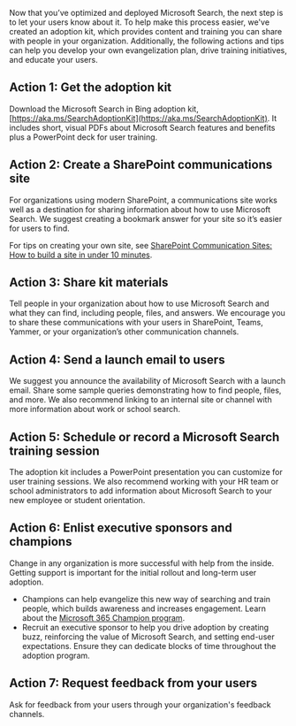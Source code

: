 Now that you’ve optimized and deployed Microsoft Search, the next step is to let your users know about it. To help make this process easier, we've created an adoption kit, which provides content and training you can share with people in your organization. Additionally, the following actions and tips can help you develop your own evangelization plan, drive training initiatives, and educate your users.

## Action 1: Get the adoption kit

Download the Microsoft Search in Bing adoption kit, [https://aka.ms/SearchAdoptionKit](https://aka.ms/SearchAdoptionKit). It includes short, visual PDFs about Microsoft Search features and benefits plus a PowerPoint deck for user training.

## Action 2: Create a SharePoint communications site

For organizations using modern SharePoint, a communications site works well as a destination for sharing information about how to use Microsoft Search. We suggest creating a bookmark answer for your site so it’s easier for users to find.

For tips on creating your own site, see [SharePoint Communication Sites: How to build a site in under 10 minutes](https://www.youtube.com/watch?v=dhE9UN5QcHE).

## Action 3: Share kit materials

Tell people in your organization about how to use Microsoft Search and what they can find, including people, files, and answers. We encourage you to share these communications with your users in SharePoint, Teams, Yammer, or your organization’s other communication channels.

## Action 4: Send a launch email to users

We suggest you announce the availability of Microsoft Search with a launch email. Share some sample queries demonstrating how to find people, files, and more. We also recommend linking to an internal site or channel with more information about work or school search.

## Action 5: Schedule or record a Microsoft Search training session

The adoption kit includes a PowerPoint presentation you can customize for user training sessions. We also recommend working with your HR team or school administrators to add information about Microsoft Search to your new employee or student orientation.

## Action 6: Enlist executive sponsors and champions

Change in any organization is more successful with help from the inside. Getting support is important for the initial rollout and long-term user adoption.

- Champions can help evangelize this new way of searching and train people, which builds awareness and increases engagement. Learn about the [Microsoft 365 Champion program](https://adoption.microsoft.com/become-a-champion/).
- Recruit an executive sponsor to help you drive adoption by creating buzz, reinforcing the value of Microsoft Search, and setting end-user expectations. Ensure they can dedicate blocks of time throughout the adoption program.

## Action 7: Request feedback from your users  

Ask for feedback from your users through your organization's feedback channels.
